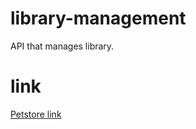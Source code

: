 # library-management

API that manages library.

# link

[Petstore link](https://petstore.swagger.io/?url=https://raw.githubusercontent.com/Dinoh04/library-management/aos-td4-std22040_%26_std22043/docs/api.yml)
